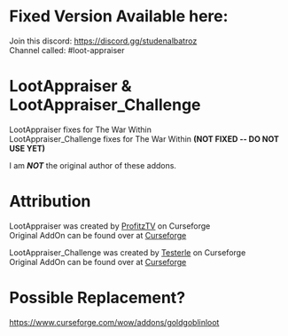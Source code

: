 # Fixed Version Available here:
  Join this discord: https://discord.gg/studenalbatroz  
  Channel called: #loot-appraiser

# LootAppraiser & LootAppraiser_Challenge
 LootAppraiser fixes for The War Within  
 LootAppraiser_Challenge fixes for The War Within **(NOT FIXED -- DO NOT USE YET)**  
   
 I am **_NOT_** the original author of these addons.

# Attribution
LootAppraiser was created by [ProfitzTV](https://www.curseforge.com/members/profitztv) on Curseforge  
Original AddOn can be found over at [Curseforge](https://www.curseforge.com/wow/addons/lootappraiser)  
  
LootAppraiser_Challenge was created by [Testerle](https://www.curseforge.com/members/testerle) on Curseforge  
Original AddOn can be found over at [Curseforge](https://www.curseforge.com/wow/addons/lootappraiser_challenge)

# Possible Replacement?
https://www.curseforge.com/wow/addons/goldgoblinloot
